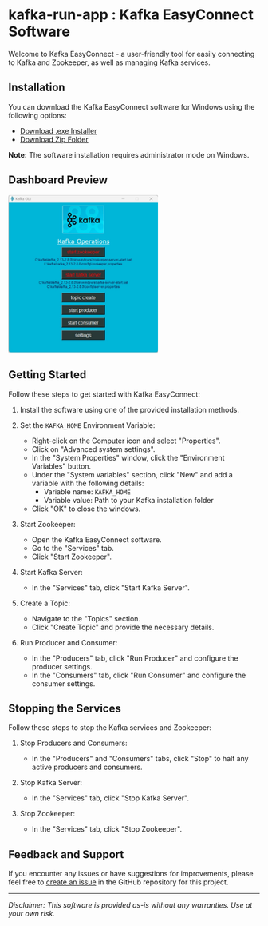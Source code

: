 # kafka-run-app  : Kafka EasyConnect Software

Welcome to Kafka EasyConnect - a user-friendly tool for easily connecting to Kafka and Zookeeper, as well as managing Kafka services.

## Installation

You can download the Kafka EasyConnect software for Windows using the following options:

- [Download .exe Installer](https://www.dropbox.com/scl/fo/86vqucim26hq16tdlqvov/h?rlkey=f46u9l7m79ccf754r7sn3gpvl&dl=0)
- [Download Zip Folder](https://www.dropbox.com/scl/fo/c5wgjjva9s1y8e6098269/h?rlkey=meue840lv22ds3o706n09dtlc&dl=0)

**Note:** The software installation requires administrator mode on Windows.

## Dashboard Preview
<!-- ![Kafka EasyConnect Dashboard](src/kafka_home.jpg) -->
<img src="src/kafka_home.jpg" alt="Kafka EasyConnect Dashboard" width="300" >

## Getting Started

Follow these steps to get started with Kafka EasyConnect:

1. Install the software using one of the provided installation methods.

2. Set the `KAFKA_HOME` Environment Variable:
   - Right-click on the Computer icon and select "Properties".
   - Click on "Advanced system settings".
   - In the "System Properties" window, click the "Environment Variables" button.
   - Under the "System variables" section, click "New" and add a variable with the following details:
     - Variable name: `KAFKA_HOME`
     - Variable value: Path to your Kafka installation folder
   - Click "OK" to close the windows.

3. Start Zookeeper:
   - Open the Kafka EasyConnect software.
   - Go to the "Services" tab.
   - Click "Start Zookeeper".

4. Start Kafka Server:
   - In the "Services" tab, click "Start Kafka Server".

5. Create a Topic:
   - Navigate to the "Topics" section.
   - Click "Create Topic" and provide the necessary details.

6. Run Producer and Consumer:
   - In the "Producers" tab, click "Run Producer" and configure the producer settings.
   - In the "Consumers" tab, click "Run Consumer" and configure the consumer settings.

## Stopping the Services

Follow these steps to stop the Kafka services and Zookeeper:

1. Stop Producers and Consumers:
   - In the "Producers" and "Consumers" tabs, click "Stop" to halt any active producers and consumers.

2. Stop Kafka Server:
   - In the "Services" tab, click "Stop Kafka Server".

3. Stop Zookeeper:
   - In the "Services" tab, click "Stop Zookeeper".

## Feedback and Support

If you encounter any issues or have suggestions for improvements, please feel free to [create an issue](#) in the GitHub repository for this project.

---

*Disclaimer: This software is provided as-is without any warranties. Use at your own risk.*
